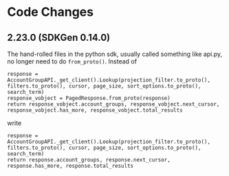 # Code Changes

## 2.23.0 (SDKGen 0.14.0)

The hand-rolled files in the python sdk, usually called something like api.py, no longer need to do `from_proto()`. Instead of

```
response = AccountGroupAPI._get_client().Lookup(projection_filter.to_proto(), filters.to_proto(), cursor, page_size, sort_options.to_proto(), search_term)
response_vobject = PagedResponse.from_proto(response)
return response_vobject.account_groups, response_vobject.next_cursor, response_vobject.has_more, response_vobject.total_results
```

write

```
response = AccountGroupAPI._get_client().Lookup(projection_filter.to_proto(), filters.to_proto(), cursor, page_size, sort_options.to_proto(), search_term)
return response.account_groups, response.next_cursor, response.has_more, response.total_results
```
